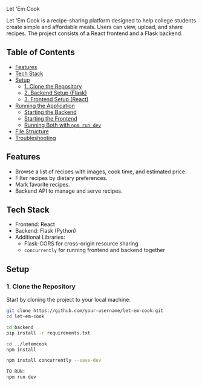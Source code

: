Let 'Em Cook

Let 'Em Cook is a recipe-sharing platform designed to help college students create simple and affordable meals. Users can view, upload, and share recipes. The project consists of a React frontend and a Flask backend.

## Table of Contents

- [Features](#features)
- [Tech Stack](#tech-stack)
- [Setup](#setup)
  - [1. Clone the Repository](#1-clone-the-repository)
  - [2. Backend Setup (Flask)](#2-backend-setup-flask)
  - [3. Frontend Setup (React)](#3-frontend-setup-react)
- [Running the Application](#running-the-application)
  - [Starting the Backend](#starting-the-backend)
  - [Starting the Frontend](#starting-the-frontend)
  - [Running Both with `npm run dev`](#running-both-with-npm-run-dev)
- [File Structure](#file-structure)
- [Troubleshooting](#troubleshooting)

## Features

- Browse a list of recipes with images, cook time, and estimated price.
- Filter recipes by dietary preferences.
- Mark favorite recipes.
- Backend API to manage and serve recipes.

## Tech Stack

- Frontend: React
- Backend: Flask (Python)
- Additional Libraries:
  - Flask-CORS for cross-origin resource sharing
  - `concurrently` for running frontend and backend together

## Setup

### 1. Clone the Repository

Start by cloning the project to your local machine:

```bash
git clone https://github.com/your-username/let-em-cook.git
cd let-em-cook

cd backend
pip install -r requirements.txt

cd ../letemcook
npm install

npm install concurrently --save-dev

TO RUN:
npm run dev



